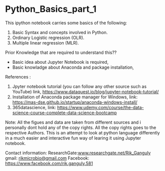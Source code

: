 # Python_Basics_part_1
This ipython notebook carries some basics of the following:
1) Basic Syntax and concepts involved in Python.
2) Ordinary Logistic regression (OLR).
3) Multiple linear regression (MLR). 

Prior Knowledge that are required to understand this??

* Basic idea about Jupyter Notebook is required,
* Basic knowladge about Anaconda and package installation,

References :

1) Jpyter notebook tutorial (you can follow any other source such as YouTube) link, https://www.dataquest.io/blog/jupyter-notebook-tutorial/
2) Installation of Anaconda package manager for Windows, link: https://mas-dse.github.io/startup/anaconda-windows-install/
3) 365datascience, link: https://www.udemy.com/course/the-data-science-course-complete-data-science-bootcamp

Note: All the figues and data are taken from different sources and i personally dont hold any of the copy rights. All the copy rights goes to the respective Authors. This is an attempt to look at python language differently in a much easier and interactive fun way of learing it using Jupyter notebook. 

Contact information:
ResearchGate:www.researchgate.net/Rik_Ganguly
gmail: rikmicrobio@gmail.com
Facebook: https://www.facebook.com/rik.ganguly.581
